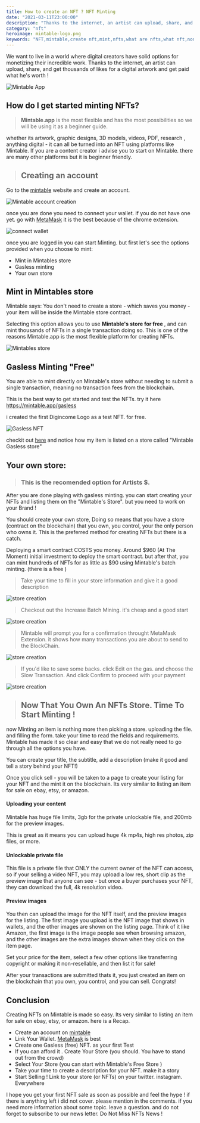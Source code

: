 ```yaml
---
title: How to create an NFT ? NFT Minting
date: "2021-03-11T23:00:00"
description: "Thanks to the internet, an artist can upload, share, and get thousands of likes for a digital artwork, We want to live in a world where digital creators have solid options for monetizing their incredible work, That's why Digital Income will cover everything about NFTs"
category: "nft"
heroimage: mintable-logo.png
keywords: "NFT,mintable,create nft,mint,nfts,what are nfts,what nft,non fungible tokens,crypto art,cryptokitties,cryptopunks,openseea,nifty"
---
```


We want to live in a world where digital creators have solid options for monetizing their incredible work. Thanks to the internet, an artist can upload, share, and get thousands of likes for a digital artwork and get paid what he's worth !

![Mintable App](./mintable-logo.png)

## How do I get started minting NFTs?

> <strong>Mintable.app</strong> is the most flexible and has the most possibilities so we will be using it as a beginner guide.

whether its artwork, graphic designs, 3D models, videos, PDF, research , anything digital - it can all be turned into an NFT using platforms like Mintable. If you are a content creator i advise you to start on Mintable. there are many other platforms but it is beginner friendly.

> ## Creating an account

Go to the [mintable](https://mintable.app/) website and create an account.

![Mintable account creation](./account-creation.PNG)

once you are done you need to connect your wallet. if you do not have one yet. go with [MetaMask](https://metamask.io/) it is the best because of the chrome extension.

![connect wallet](./connect-wallet.PNG)

once you are logged in you can start Minting. but first let's see the options provided when you choose to mint:

- Mint in Mintables store
- Gasless minting
- Your own store

## Mint in Mintables store

Mintable says: You don't need to create a store - which saves you money - your item will be inside the Mintable store contract.

Selecting this option allows you to use <strong> Mintable's store for free </strong>, and can mint thousands of NFTs in a single transaction doing so. This is one of the reasons Mintable.app is the most flexible platform for creating NFTs.

![Mintables store](./mintable-store.PNG)

## Gasless Minting "Free"

You are able to mint directly on Mintable's store without needing to submit a single transaction, meaning no transaction fees from the blockchain.

This is the best way to get started and test the NFTs. try it here https://mintable.app/gasless

i created the first Digincome Logo as a test NFT. for free.

![Gasless NFT](./logo-nft.PNG)

checkit out [here](https://mintable.app/art/item/gasless-NFT-no-subs-yo/N_D-01VtDDViN_H) and
notice how my item is listed on a store called "Mintable Gasless store"

## Your own store:

> ### This is the recomended option for Artists $.

After you are done playing with gasless minting. you can start creating your NFTs and listing them on the "Mintable's Store". but you need to work on your Brand !

You should create your own store, Doing so means that you have a store (contract on the blockchain) that you own, you control, your the only person who owns it. This is the preferred method for creating NFTs but there is a catch.

Deploying a smart contract COSTS you money. Around $960 (At The Moment) initial investment to deploy the smart contract. but after that, you can mint hundreds of NFTs for as little as $90 using Mintable's batch minting. (there is a free )

> Take your time to fill in your store information and give it a good description

![store creation](./store-1.PNG)

> Checkout out the Increase Batch Mining. it's cheap and a good start

![store creation](./store-2.PNG)

> Mintable will prompt you for a confirmation throught MetaMask Extension. it shows how many transactions you are about to send to the BlockChain.

![store creation](./store-3.PNG)

> If you'd like to save some backs. click Edit on the gas. and choose the Slow Transaction. And click Confirm to proceed with your payment

![store creation](./store-4.PNG)

> ## Now That You Own An NFTs Store. Time To Start Minting !

now Minting an item is nothing more then picking a store. uploading the file. and filling the form.
take your time to read the fields and requirements. Mintable has made it so clear and easy that we do not really need to go through all the options you have.

You can create your title, the subtitle, add a description (make it good and tell a story behind your NFT!)

Once you click sell - you will be taken to a page to create your listing for your NFT and the mint it on the blockchain. Its very similar to listing an item for sale on ebay, etsy, or amazon.

#### Uploading your content

Mintable has huge file limits, 3gb for the private unlockable file, and 200mb for the preview images.

This is great as it means you can upload huge 4k mp4s, high res photos, zip files, or more.

#### Unlockable private file

This file is a private file that ONLY the current owner of the NFT can access, so if your selling a video NFT, you may upload a low res, short clip as the preview image that anyone can see - but once a buyer purchases your NFT, they can download the full, 4k resolution video.

#### Preview images

You then can upload the image for the NFT itself, and the preview images for the listing. The first image you upload is the NFT image that shows in wallets, and the other images are shown on the listing page. Think of it like Amazon, the first image is the image people see when browsing amazon, and the other images are the extra images shown when they click on the item page.

Set your price for the item, select a few other options like transferring copyright or making it non-resellable, and then list it for sale!

After your transactions are submitted thats it, you just created an item on the blockchain that you own, you control, and you can sell. Congrats!

## Conclusion

Creating NFTs on Mintable is made so easy. Its very similar to listing an item for sale on ebay, etsy, or amazon. here is a Recap.

- Create an account on [mintable](https://mintable.app/)
- Link Your Wallet. [MetaMask](https://metamask.io/) is best
- Create one Gasless (free) NFT. as your first Test
- If you can afford it . Create Your Store (you should. You have to stand out from the crowd)
- Select Your Store (you can start with Mintable's Free Store )
- Take your time to create a description for your NFT. make it a story
- Start Selling ! Link to your store (or NFTs) on your twitter. instagram. Everywhere

I hope you get your first NFT sale as soon as possible and feel the hype !
if there is anything left i did not cover. please mention in the comments. if you need more information about some topic. leave a question. and do not forget to subscribe to our news letter. Do Not Miss NFTs News !
